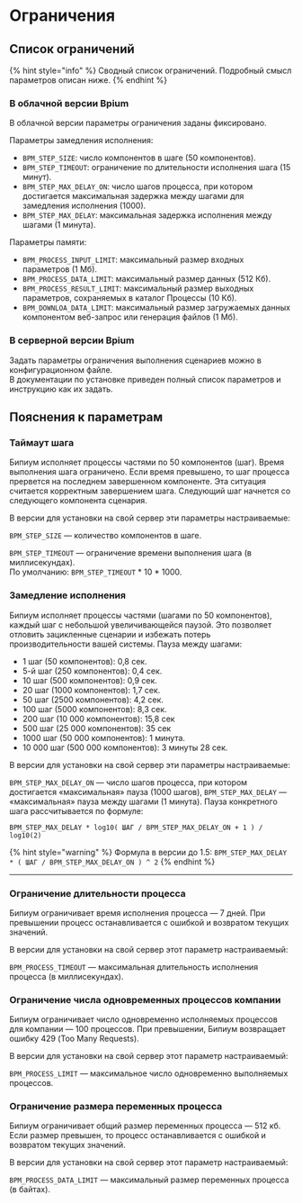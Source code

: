 # Ограничения

## Список ограничений

{% hint style="info" %}
Сводный список ограничений. Подробный смысл параметров описан ниже.
{% endhint %}

### **В облачной версии Bpium**

В облачной версии параметры ограничения заданы фиксировано.

Параметры замедления исполнения:

* `BPM_STEP_SIZE`: число компонентов в шаге (50 компонентов).
* `BPM_STEP_TIMEOUT`: ограничение по длительности исполнения шага (15 минут).
* `BPM_STEP_MAX_DELAY_ON`: число шагов процесса, при котором достигается максимальная задержка между шагами для замедления исполнения (1000).
* `BPM_STEP_MAX_DELAY`: максимальная задержка исполнения между шагами (1 минута).

Параметры памяти:

* `BPM_PROCESS_INPUT_LIMIT`: максимальный размер входных параметров (1 Мб).
* `BPM_PROCESS_DATA_LIMIT`: максимальный размер данных (512 Кб).
* `BPM_PROCESS_RESULT_LIMIT`: максимальный размер выходных параметров, сохраняемых в каталог Процессы (10 Кб).
* `BPM_DOWNLOA_DATA_LIMIT`: максимальный размер загружаемых данных компонентом веб-запрос или генерация файлов (1 Мб).

### **В серверной версии Bpium**

Задать параметры ограничения выполнения сценариев можно в конфигурационном файле.\
В документации по установке приведен полный список параметров и инструкцию как их задать.

## **Пояснения к параметрам**

### **Таймаут шага**

Бипиум исполняет процессы частями по 50 компонентов (шаг). Время выполнения шага ограничено. Если время превышено, то шаг процесса прервется на последнем завершенном компоненте. Эта ситуация считается корректным завершением шага. Следующий шаг начнется со следующего компонента сценария.

В версии для установки на свой сервер эти параметры настраиваемые:

`BPM_STEP_SIZE` — количество компонентов в шаге.

`BPM_STEP_TIMEOUT` — ограничение времени выполнения шага (в миллисекундах).\
По умолчанию: `BPM_STEP_TIMEOUT` \* 10 \* 1000.



### **Замедление исполнения**

Бипиум исполняет процессы частями (шагами по 50 компонентов), каждый шаг с небольшой увеличивающейся паузой. Это позволяет отловить зацикленные сценарии и избежать потерь производительности вашей системы. Пауза между шагами:

* 1 шаг (50 компонентов): 0,8 сек.
* 5-й шаг (250 компонентов): 0,4 сек.
* 10 шаг (500 компонентов): 0,9 сек.
* 20 шаг (1000 компонентов): 1,7 сек.
* 50 шаг (2500 компонентов): 4,2 сек.
* 100 шаг (5000 компонентов): 8,3 сек.
* 200 шаг (10 000 компонентов): 15,8 сек
* 500 шаг (25 000 компонентов): 35 сек
* 1000 шаг (50 000 компонентов): 1 минута.
* 10 000 шаг (500 000 компонентов): 3 минуты 28 сек.

В версии для установки на свой сервер эти параметры настраиваемые:

`BPM_STEP_MAX_DELAY_ON` — число шагов процесса, при котором достигается «максимальная» пауза (1000 шагов), `BPM_STEP_MAX_DELAY` — «максимальная» пауза между шагами (1 минута). Пауза конкретного шага рассчитывается по формуле:

`BPM_STEP_MAX_DELAY * log10( ШАГ / BPM_STEP_MAX_DELAY_ON + 1 ) / log10(2)`

{% hint style="warning" %}
Формула в версии до 1.5: `BPM_STEP_MAX_DELAY * ( ШАГ / BPM_STEP_MAX_DELAY_ON ) ^ 2`
{% endhint %}

****

### **Ограничение длительности процесса**

Бипиум ограничивает время исполнения процесса — 7 дней. При превышении процесс останавливается с ошибкой и возвратом текущих значений.

В версии для установки на свой сервер этот параметр настраиваемый:

`BPM_PROCESS_TIMEOUT` — максимальная длительность исполнения процесса (в миллисекундах).



### **Ограничение числа одновременных процессов компании**

Бипиум ограничивает число одновременно исполняемых процессов для компании — 100 процессов. При превышении, Бипиум возвращает ошибку 429 (Too Many Requests).

В версии для установки на свой сервер этот параметр настраиваемый:

`BPM_PROCESS_LIMIT` — максимальное число одновременно выполняемых процессов.



### **Ограничение размера переменных процесса**

Бипиум ограничивает общий размер переменных процесса — 512 кб. Если размер превышен, то процесс останавливается с ошибкой и возвратом текущих значений.

В версии для установки на свой сервер этот параметр настраиваемый:

`BPM_PROCESS_DATA_LIMIT` — максимальный размер переменных процесса (в байтах).

